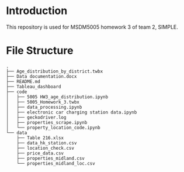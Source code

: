 # Introduction

This repository is used for MSDM5005 homework 3 of team 2, SIMPLE.



# File Structure

```
.
├── Age_distribution_by_district.twbx
├── Data documentation.docx
├── README.md
├── Tableau_dashboard
├── code
│   ├── 5005 HW3_age_distribution.ipynb
│   ├── 5005_Homework_3.twbx
│   ├── data_processing.ipynb
│   ├── electronic car charging station data.ipynb
│   ├── geckodriver.log
│   ├── properties_scrape.ipynb
│   └── property_location_code.ipynb
└── data
    ├── Table 216.xlsx
    ├── data_hk_station.csv
    ├── location_check.csv
    ├── price_data.csv
    ├── properties_midland.csv
    └── properties_midland_loc.csv
```

